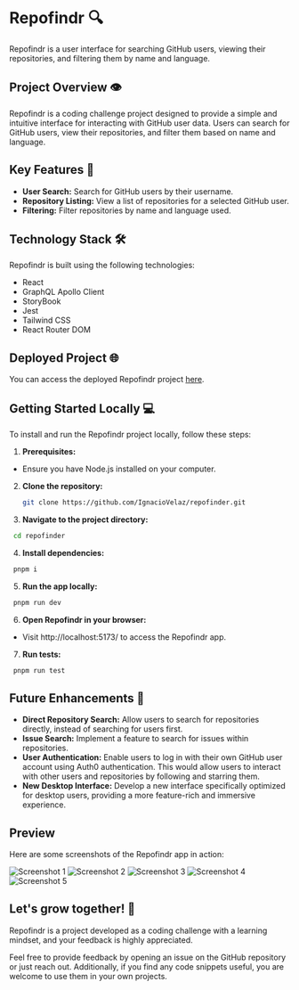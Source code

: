 # Repofindr 🔍

Repofindr is a user interface for searching GitHub users, viewing their repositories, and filtering them by name and language.

## Project Overview 👁

Repofindr is a coding challenge project designed to provide a simple and intuitive interface for interacting with GitHub user data. Users can search for GitHub users, view their repositories, and filter them based on name and language.

## Key Features 🔑

- **User Search:** Search for GitHub users by their username.
- **Repository Listing:** View a list of repositories for a selected GitHub user.
- **Filtering:** Filter repositories by name and language used.

## Technology Stack 🛠

Repofindr is built using the following technologies:

- React
- GraphQL Apollo Client
- StoryBook
- Jest
- Tailwind CSS
- React Router DOM

## Deployed Project 🌐

You can access the deployed Repofindr project [here](https://repofindr.netlify.app/).

## Getting Started Locally 💻

To install and run the Repofindr project locally, follow these steps:

1. **Prerequisites:**

- Ensure you have Node.js installed on your computer.

2. **Clone the repository:**
   ```sh
   git clone https://github.com/IgnacioVelaz/repofinder.git
   ```
3. **Navigate to the project directory:**

```sh
 cd repofinder
```

4. **Install dependencies:**

```sh
 pnpm i
```

5. **Run the app locally:**

```sh
 pnpm run dev
```

6. **Open Repofindr in your browser:**

- Visit http://localhost:5173/ to access the Repofindr app.

7. **Run tests:**

```sh
 pnpm run test
```

## Future Enhancements 🤖

- **Direct Repository Search:** Allow users to search for repositories directly, instead of searching for users first.
- **Issue Search:** Implement a feature to search for issues within repositories.
- **User Authentication:** Enable users to log in with their own GitHub user account using Auth0 authentication. This would allow users to interact with other users and repositories by following and starring them.
- **New Desktop Interface:** Develop a new interface specifically optimized for desktop users, providing a more feature-rich and immersive experience.

## Preview

Here are some screenshots of the Repofindr app in action:

![Screenshot 1](https://res.cloudinary.com/dsinhkkv3/image/upload/v1708057703/Screenshot_1_bre2ma.png)
![Screenshot 2](https://res.cloudinary.com/dsinhkkv3/image/upload/v1708057703/Screenshot_2_g1tccc.png)
![Screenshot 3](https://res.cloudinary.com/dsinhkkv3/image/upload/v1708057703/Screenshot_3_jn6rjm.png)
![Screenshot 4](https://res.cloudinary.com/dsinhkkv3/image/upload/v1708057703/Screenshot_5_h5knsl.png)
![Screenshot 5](https://res.cloudinary.com/dsinhkkv3/image/upload/v1708057703/Screenshot_4_alzgk0.png)

## Let's grow together! 🌱

Repofindr is a project developed as a coding challenge with a learning mindset, and your feedback is highly appreciated.

Feel free to provide feedback by opening an issue on the GitHub repository or just reach out. Additionally, if you find any code snippets useful, you are welcome to use them in your own projects.
